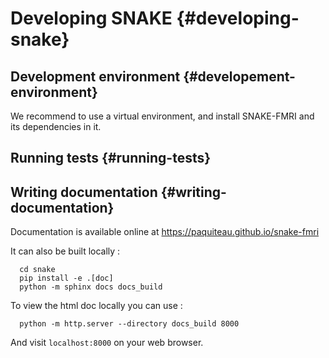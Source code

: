 # Developing SNAKE {#developing-snake}
## Development environment {#developement-environment}

We recommend to use a virtual environment, and install SNAKE-FMRI and
its dependencies in it.


## Running tests {#running-tests}


## Writing documentation {#writing-documentation}

Documentation is available online at
<https://paquiteau.github.io/snake-fmri>

It can also be built locally :

```shell
  cd snake
  pip install -e .[doc]
  python -m sphinx docs docs_build
```

To view the html doc locally you can use :

```shell
  python -m http.server --directory docs_build 8000
```

And visit `localhost:8000` on your web browser.

